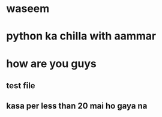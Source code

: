 # waseem
# python ka chilla with aammar
# how are you guys
## test file
## kasa per less than 20 mai ho gaya na
